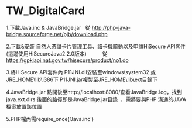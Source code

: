 # TW_DigitalCard

1.下載Java.inc & JavaBridge.jar    從  http://php-java-bridge.sourceforge.net/pjb/download.php


2.下載&安裝 自然人憑證卡片管理工具、讀卡機驅動以及申請HiSecure API套件 (這邊使用HiSecureJava2.2.0版本)          
  從   https://gpkiapi.nat.gov.tw/hisecure/product/no1.do
  
  
3.將HiSecure API套件內 P11JNI.dll安裝至windows\system32 或 JRE_HOME\lib\i386下
  P11JNI.jar複製至JRE_HOME\lib\ext目錄下
  

4.JavaBridge.jar 點開後至http://localhost:8080/查看JavaBridge.log，找到java.ext.dirs 後面的路徑即是JavaBridge.jar目錄
  ，需將要與PHP 溝通的JAVA檔案放置該位置
  
  
5.PHP檔內需require_once('Java.inc')
